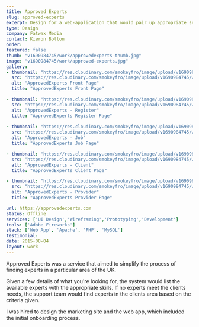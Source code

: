 ```yaml
---
title: Approved Experts
slug: approved-experts
excerpt: Design for a web-application that would pair up appropriate service providers on a per project basis.
type: Design
company: Fatwax Media
contact: Kieron Bolton
order: 
featured: false
thumb: "v1690984745/work/approvedexperts-thumb.jpg"
image: "v1690984745/work/approved-experts.jpg"
gallery:
- thumbnail: "https://res.cloudinary.com/smokeyfro/image/upload/v1690984745/work/approved-experts-front-page.jpg"
  src: "https://res.cloudinary.com/smokeyfro/image/upload/v1690984745/work/approved-experts-front-page.jpg"
  alt: "ApprovedExperts Front Page"
  title: "ApprovedExperts Front Page"

- thumbnail: "https://res.cloudinary.com/smokeyfro/image/upload/v1690984745/work/approved-experts-register.jpg"
  src: "https://res.cloudinary.com/smokeyfro/image/upload/v1690984745/work/approved-experts-register.jpg"
  alt: "ApprovedExperts - Register"
  title: "ApprovedExperts Register Page"
  
- thumbnail: "https://res.cloudinary.com/smokeyfro/image/upload/v1690984745/work/approved-experts-post-job.jpg"
  src: "https://res.cloudinary.com/smokeyfro/image/upload/v1690984745/work/approved-experts-post-job.jpg"
  alt: "ApprovedExperts - Job"
  title: "ApprovedExperts Job Page"

- thumbnail: "https://res.cloudinary.com/smokeyfro/image/upload/v1690984745/work/approved-experts-client.jpg"
  src: "https://res.cloudinary.com/smokeyfro/image/upload/v1690984745/work/approved-experts-client.jpg"
  alt: "ApprovedExperts - Client"
  title: "ApprovedExperts Client Page"

- thumbnail: "https://res.cloudinary.com/smokeyfro/image/upload/v1690984745/work/approved-experts-provider.jpg"
  src: "https://res.cloudinary.com/smokeyfro/image/upload/v1690984745/work/approved-experts-provider.jpg"
  alt: "ApprovedExperts - Provider"
  title: "ApprovedExperts Provider Page"

url: https://approvedexperts.com
status: Offline
services: ['UI Design','Wireframing','Prototyping','Development']
tools: ['Adobe Fireworks']
stack: ['Web App', 'Apache', 'PHP', 'MySQL']
testimonial: 
date: 2015-08-04
layout: work
---
```

Approved Experts was a service that aimed to simplify the process of finding experts in a particular area of the UK.

Given a few details of what you're looking for, the system would list the available experts with the appropriate skills. If no experts meet the clients needs, the support team would find experts in the clients area based on the criteria given.

I was hired to design the marketing site and the web app, which included the initial onboarding process.
